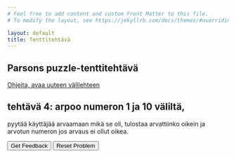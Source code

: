 ```yaml
---
# Feel free to add content and custom Front Matter to this file.
# To modify the layout, see https://jekyllrb.com/docs/themes/#overriding-theme-defaults

layout: default
title: Tenttitehtävä
---
```


## Parsons puzzle-tenttitehtävä 
[Ohjeita, avaa uuteen välilehteen](../ohjeet.md)

## tehtävä 4: arpoo numeron 1 ja 10 väliltä, 
pyytää käyttäjää arvaamaan mikä se oli, tulostaa arvattiinko oikein ja arvotun numeron jos arvaus ei ollut oikea. 
<div id="P4-sortableTrash" class="sortable-code"></div> 
<div id="P4-sortable" class="sortable-code"></div> 
<div style="clear:both;"></div> 
<p> 
    <input id="P4-feedbackLink" value="Get Feedback" type="button" /> 
    <input id="P4-newInstanceLink" value="Reset Problem" type="button" /> 
</p> 
<script type="text/javascript"> 
(function(){
  var initial = "const num = Math.ceil(Math.random() * 10); \\n console.log(num); \\n const gnum = prompt('Arvaa numero 1 ja 10 väliltä'); \\n \n" +
    "if (gnum == num)\n" +
    "   console.log('Arvasit oikein');\n" +
    "else\n" +
    "   console.log('Väärin, numero oli '+gnum);\n" +
    "console.log(aNum); #distractor";
  var parsonsPuzzle = new ParsonsWidget({
    "sortableId": "P4-sortable",
    "max_wrong_lines": 10,
    "grader": ParsonsWidget._graders.LineBasedGrader,
    "exec_limit": 2500,
    "can_indent": true,
    "x_indent": 50,
    "lang": "en",
    "trashId": "P4-sortableTrash"
  });
  parsonsPuzzle.init(initial);
  parsonsPuzzle.shuffleLines();
  $("#P4-newInstanceLink").click(function(event){ 
      event.preventDefault(); 
      parsonsPuzzle.shuffleLines(); 
  }); 
  $("#P4-feedbackLink").click(function(event){ 
      event.preventDefault(); 
      parsonsPuzzle.getFeedback(); 
  }); 
})(); 
</script>


